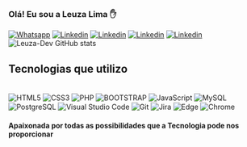 ### Olá! Eu sou a Leuza Lima  ✋


[![Whatsapp](https://img.shields.io/badge/WhatsApp-25D366?style=for-the-badge&logo=whatsapp&logoColor=white)](61992375938)
[![Linkedin](https://img.shields.io/badge/LinkedIn-0077B5?style=for-the-badge&logo=linkedin&logoColor=white)]( https://www.linkedin.com/in/leuza-lima-b959877a/)
[![Linkedin](https://img.shields.io/badge/Microsoft_Outlook-0078D4?style=for-the-badge&logo=microsoft-outlook&logoColor=white)](leuzinha1@hotmail.com)
[![Linkedin](https://img.shields.io/badge/Gmail-D14836?style=for-the-badge&logo=gmail&logoColor=white)](leuzadev@gmail.com)
[![Linkedin](https://img.shields.io/badge/Facebook-1877F2?style=for-the-badge&logo=facebook&logoColor=white)](https://www.facebook.com/edileuza.santosdelima)
![Leuza-Dev GitHub stats](https://github-readme-stats.vercel.app/api?username=Leuza-Dev&show_icons=true&theme=merko)

## Tecnologias que utilizo

<div style="display: inline-block"> <br>
<img align="center" alt= "HTML5" src="https://img.shields.io/badge/HTML5-E34F26?style=for-the-badge&logo=html5&logoColor=white">
<img align="center" alt= "CSS3" src="https://img.shields.io/badge/CSS3-1572B6?style=for-the-badge&logo=css3&logoColor=white">
<img align="center" alt= "PHP" src="https://img.shields.io/badge/PHP-777BB4?style=for-the-badge&logo=php&logoColor=white">
<img align="center" alt= "BOOTSTRAP" src="https://img.shields.io/badge/Bootstrap-563D7C?style=for-the-badge&logo=bootstrap&logoColor=white">
<img align="center" alt= "JavaScript" src="https://img.shields.io/badge/JavaScript-F7DF1E?style=for-the-badge&logo=javascript&logoColor=black">
<img align="center" alt= "MySQL" src="https://img.shields.io/badge/MySQL-005C84?style=for-the-badge&logo=mysql&logoColor=white">
<img align="center" alt= "PostgreSQL" src="https://img.shields.io/badge/PostgreSQL-316192?style=for-the-badge&logo=postgresql&logoColor=white">
<img align="center" alt= "Visual Studio Code" src="https://img.shields.io/badge/Visual_Studio_Code-0078D4?style=for-the-badge&logo=visual%20studio%20code&logoColor=white">
<img align="center" alt= "Git" src="https://img.shields.io/badge/GIT-E44C30?style=for-the-badge&logo=git&logoColor=white">
<img align="center" alt= "Jira" src="https://img.shields.io/badge/Jira-0052CC?style=for-the-badge&logo=Jira&logoColor=white">
<img align="center" alt= "Edge" src="https://img.shields.io/badge/Microsoft_Edge-0078D7?style=for-the-badge&logo=Microsoft-edge&logoColor=white">
<img align="center" alt= "Chrome" src="https://img.shields.io/badge/Google_chrome-4285F4?style=for-the-badge&logo=Google-chrome&logoColor=white">
</div> 

<br>

#### Apaixonada por todas as possibilidades que a Tecnologia pode nos proporcionar
